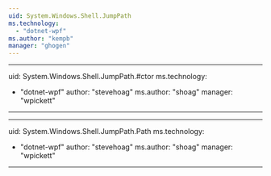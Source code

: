 ```yaml
---
uid: System.Windows.Shell.JumpPath
ms.technology: 
  - "dotnet-wpf"
ms.author: "kempb"
manager: "ghogen"
---
```


---
uid: System.Windows.Shell.JumpPath.#ctor
ms.technology: 
  - "dotnet-wpf"
author: "stevehoag"
ms.author: "shoag"
manager: "wpickett"
---

---
uid: System.Windows.Shell.JumpPath.Path
ms.technology: 
  - "dotnet-wpf"
author: "stevehoag"
ms.author: "shoag"
manager: "wpickett"
---
